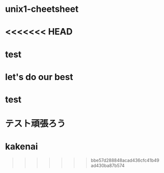 # unix1-cheetsheet
<<<<<<< HEAD
=======
# test
# let's do our best
# test
# テスト頑張ろう
# kakenai
>>>>>>> bbe57d288848acad436cfc41b49ad430ba87b574
